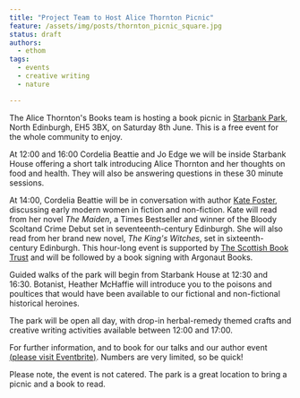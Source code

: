 ```yaml
---
title: "Project Team to Host Alice Thornton Picnic"
feature: /assets/img/posts/thornton_picnic_square.jpg 
status: draft
authors:
  - ethom
tags:
  - events
  - creative writing
  - nature

---
```

The Alice Thornton's Books team is hosting a book picnic in [Starbank Park](https://friendsofstarbankpark.org/), North Edinburgh, EH5 3BX, on Saturday 8th June. This is a free event for the whole community to enjoy. 

At 12:00 and 16:00 Cordelia Beattie and Jo Edge we will be inside Starbank House offering a short talk introducing Alice Thornton and her thoughts on food and health. They will also be answering questions in these 30 minute sessions. 

At 14:00, Cordelia Beattie will be in conversation with author [Kate Foster](https://www.panmacmillan.com/authors/kate-foster/43803), discussing early modern women in fiction and non-fiction. Kate will read from her novel *The Maiden*, a Times Bestseller and winner of the Bloody Scoltand Crime Debut set in seventeenth-century Edinburgh. She will also read from her brand new novel, *The King's Witches*, set in sixteenth-century Edinburgh. This hour-long event is supported by [The Scottish Book Trust](https://www.scottishbooktrust.com/) and will be followed by a book signing with Argonaut Books.   

Guided walks of the park will begin from Starbank House at 12:30 and 16:30. Botanist, Heather McHaffie will introduce you to the poisons and poultices that would have been available to our fictional and non-fictional historical heroines.

The park will be open all day, with drop-in herbal-remedy themed crafts and creative writing activities available between 12:00 and 17:00.

For further information, and to book for our talks and our author event [(please visit Eventbrite)](https://alicethorntonpicnic.eventbrite.co.uk). Numbers are very limited, so be quick!

Please note, the event is not catered. The park is a great location to bring a picnic and a book to read. 

